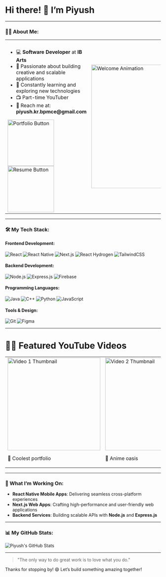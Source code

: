 # Hi there! 👋 I’m **Piyush**

---

### 👨‍💻 About Me:
<table>
  <tr>
    <td>
      <h3></h3>
      <ul>
        <li>💻 <strong>Software Developer</strong> at <strong>IB Arts</strong></li>
        <li>🚀 Passionate about building creative and scalable applications</li>
        <li>🌱 Constantly learning and exploring new technologies</li>
        <li>📺 Part-time YouTuber</li>
        <li>📧 Reach me at: <strong>piyush.kr.bpmce@gmail.com</strong></li>
      </ul>
      <div>
        <a href="https://yourportfolio.com" target="_blank">
          <img src="https://img.shields.io/badge/Portfolio-Visit_Now-blue?style=flat&logo=firefox" alt="Portfolio Button" width="150">
        </a>
        <a href="https://yourresume.com/resume.pdf" download>
          <img src="https://img.shields.io/badge/Resume-Download-orange?style=flat&logo=adobeacrobatreader" alt="Resume Button" width="150">
        </a>
      </div>
    </td>
    <td>
      <img src="https://static01.nyt.com/images/2022/01/06/business/05Techfix-illo/05Techfix-illo-articleLarge.gif?quality=75&auto=webp&disable=upscale" alt="Welcome Animation" width="400"/>
    </td>
  </tr>
</table>

---

### 🛠️ My Tech Stack:

#### **Frontend Development:**
![React](https://img.shields.io/badge/-React-61DAFB?logo=react&logoColor=white&style=for-the-badge) ![React Native](https://img.shields.io/badge/-React_Native-61DAFB?logo=react&logoColor=white&style=for-the-badge) ![Next.js](https://img.shields.io/badge/-Next.js-000000?logo=nextdotjs&logoColor=white&style=for-the-badge) ![React Hydrogen](https://img.shields.io/badge/-React_Hydrogen-000000?logo=react&logoColor=white&style=for-the-badge) ![TailwindCSS](https://img.shields.io/badge/-TailwindCSS-06B6D4?logo=tailwindcss&logoColor=white&style=for-the-badge)

#### **Backend Development:**
![Node.js](https://img.shields.io/badge/-Node.js-339933?logo=node.js&logoColor=white&style=for-the-badge) ![Express.js](https://img.shields.io/badge/-Express.js-000000?logo=express&logoColor=white&style=for-the-badge) ![Firebase](https://img.shields.io/badge/-Firebase-FFCA28?logo=firebase&logoColor=black&style=for-the-badge)

#### **Programming Languages:**
![Java](https://img.shields.io/badge/-Java-007396?logo=java&logoColor=white&style=for-the-badge) ![C++](https://img.shields.io/badge/-C%2B%2B-00599C?logo=cplusplus&logoColor=white&style=for-the-badge) ![Python](https://img.shields.io/badge/-Python-3776AB?logo=python&logoColor=white&style=for-the-badge) ![JavaScript](https://img.shields.io/badge/-JavaScript-F7DF1E?logo=javascript&logoColor=black&style=for-the-badge)

#### **Tools & Design:**
![Git](https://img.shields.io/badge/-Git-F05032?logo=git&logoColor=white&style=for-the-badge) ![Figma](https://img.shields.io/badge/-Figma-F24E1E?logo=figma&logoColor=white&style=for-the-badge)

---

# 👨‍💻 Featured YouTube Videos

<table>
  <tr>
    <td>
      <a href="https://youtu.be/WRL5hPQV12I?si=DyZ8ve7y2aVFyGNJ" target="_blank">
        <img src="https://img.youtube.com/vi/WRL5hPQV12I/0.jpg" alt="Video 1 Thumbnail" width="300">
      </a>
      <p>🎥 Coolest portfolio</p>
    </td>
    <td>
      <a href="https://youtu.be/ssIHpKZBrJk?si=0OgoAOsVpNFKevYl" target="_blank">
        <img src="https://img.youtube.com/vi/ssIHpKZBrJk/0.jpg" alt="Video 2 Thumbnail" width="300">
      </a>
      <p>🎥 Anime oasis</p>
    </td>
    <td>
      <a href="https://youtu.be/ceqNDFp38c4?si=G2NBHE05hWw_ff31" target="_blank">
        <img src="https://img.youtube.com/vi/ceqNDFp38c4/0.jpg" alt="Video 3 Thumbnail" width="300">
      </a>
      <p>🎥 Currency Converter </p>
    </td>
  </tr>
</table>

---

### 🌟 What I’m Working On:
- **React Native Mobile Apps**: Delivering seamless cross-platform experiences
- **Next.js Web Apps**: Crafting high-performance and user-friendly web applications
- **Backend Services**: Building scalable APIs with **Node.js** and **Express.js**

---

### 📊 My GitHub Stats:
![Piyush's GitHub Stats](https://github-readme-stats.vercel.app/api?username=pk3808&show_icons=true&theme=radical)

---

> "The only way to do great work is to love what you do."

Thanks for stopping by! 😄 Let’s build something amazing together!
